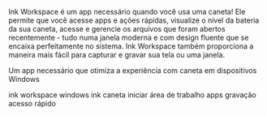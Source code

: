 [//]: # (Description)

Ink Workspace é um app necessário quando você usa uma caneta! Ele permite que você acesse apps e ações rápidas, visualize o nível da bateria da sua caneta, acesse e gerencie os arquivos que foram abertos recentemente - tudo numa janela moderna e com design fluente que se encaixa perfeitamente no sistema. Ink Workspace também proporciona a maneira mais fácil para capturar e gravar sua tela ou uma janela.


[//]: # (Short description)

Um app necessário que otimiza a experiência com caneta em dispositivos Windows


[//]: # (Keywords)

ink workspace
windows ink
caneta
iniciar
área de trabalho
apps
gravação
acesso rápido
